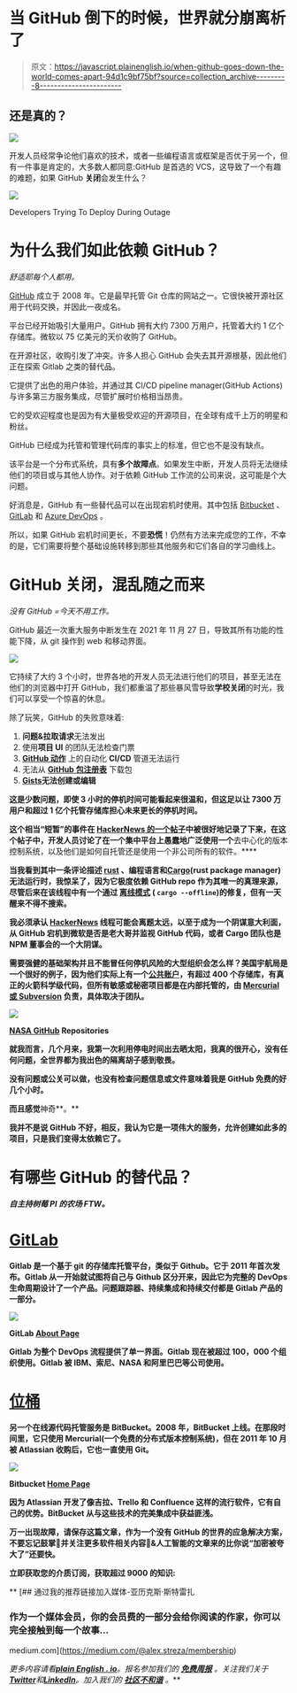 # 当 GitHub 倒下的时候，世界就分崩离析了

> 原文：<https://javascript.plainenglish.io/when-github-goes-down-the-world-comes-apart-94d1c9bf75bf?source=collection_archive---------8----------------------->

## 还是真的？

![](img/80e0f25922d9e5908b05060e9f3b8c1c.png)

开发人员经常争论他们喜欢的技术，或者一些编程语言或框架是否优于另一个，但有一件事是肯定的，大多数人都同意:GitHub 是首选的 VCS，这导致了一个有趣的难题，如果 GitHub **关闭**会发生什么？

![](img/59c8f60d1a0bdc835fe7088bb8172be8.png)

Developers Trying To Deploy During Outage

# 为什么我们如此依赖 GitHub？

*舒适耶每个人都用。*

[GitHub](https://github.com/) 成立于 2008 年。它是最早托管 Git 仓库的网站之一。它很快被开源社区用于代码交换，并因此一夜成名。

平台已经开始吸引大量用户。GitHub 拥有大约 7300 万用户，托管着大约 1 亿个存储库。微软以 75 亿美元的天价收购了 GitHub。

在开源社区，收购引发了冲突。许多人担心 GitHub 会失去其开源根基，因此他们正在探索 Gitlab 之类的替代品。

它提供了出色的用户体验，并通过其 CI/CD pipeline manager(GitHub Actions)与许多第三方服务集成，尽管扩展时价格相当昂贵。

它的受欢迎程度也是因为有大量极受欢迎的开源项目，在全球有成千上万的明星和粉丝。

GitHub 已经成为托管和管理代码库的事实上的标准，但它也不是没有缺点。

该平台是一个分布式系统，具有**多个故障点**。如果发生中断，开发人员将无法继续他们的项目或与其他人协作。对于依赖 GitHub 工作流的公司来说，这可能是个大问题。

好消息是，GitHub 有一些替代品可以在出现宕机时使用。其中包括 [Bitbucket](https://bitbucket.org/) 、 [GitLab](https://about.gitlab.com/) 和 [Azure DevOps](https://azure.microsoft.com/en-us/services/devops/repos/) 。

所以，如果 GitHub 宕机时间更长，不要**恐慌**！仍然有方法来完成您的工作，不幸的是，它们需要将整个基础设施转移到那些其他服务和它们各自的学习曲线上。

# GitHub 关闭，混乱随之而来

*没有 GitHub =今天不用工作。*

GitHub 最近一次重大服务中断发生在 2021 年 11 月 27 日，导致其所有功能的性能下降，从 git 操作到 web 和移动界面。

![](img/e1c30868ed461cdd9d8103240f4b5b71.png)

它持续了大约 3 个小时，世界各地的开发人员无法进行他们的项目，甚至无法在他们的浏览器中打开 GitHub，我们都重温了那些暴风雪导致**学校关闭**的时光，我们可以享受一个惊喜的休息。

除了玩笑，GitHub 的失败意味着:

1.  **问题&拉取请求**无法发出
2.  使用**项目 UI** 的团队无法检查门票
3.  [**GitHub 动作**](https://docs.github.com/en/actions) 上的自动化 **CI/CD** 管道无法运行
4.  无法从 [**GitHub 包注册表**](https://github.com/features/packages) 下载包
5.  [**Gists**](https://gist.github.com/)**无法创建或编辑**

**这是少数问题，即使 3 小时的停机时间可能看起来很温和，但这足以让 7300 万用户和超过 1 亿个托管存储库担心未来更长的停机时间。**

**这个相当“短暂”的事件在 [HackerNews 的一个帖子](https://news.ycombinator.com/item?id=29363169)中被很好地记录了下来，在这个帖子中，开发人员讨论了在一个集中平台上愚蠢地广泛使用一个**去中心化的版本控制系统，以及他们是如何自托管还是使用一个非公司所有的软件。****

**当我看到其中一条评论描述 [rust](https://www.rust-lang.org/) 、编程语言和[Cargo](https://crates.io/)(rust package manager)无法运行时，我惊呆了，因为它极度依赖 GitHub repo 作为其唯一的真理来源，尽管后来在该线程中有一个通过 [**离线模式**](https://www.ncameron.org/blog/cargo-offline/) ( `cargo --offline`)的修复，但有一天醒来不得不搜索。**

**我必须承认 [HackerNews](https://news.ycombinator.com/) 线程可能会离题太远，以至于成为一个阴谋意大利面，从 GitHub 宕机到微软是否是老大哥并监视 GitHub 代码，或者 Cargo 团队也是 NPM 董事会的一个大阴谋。**

**需要强健的基础架构并且不能冒任何停机风险的大型组织会怎么样？美国宇航局是一个很好的例子，因为他们实际上有一个[公共账户](https://github.com/nasa)，有超过 400 个存储库，有真正的火箭科学级代码，但所有敏感或秘密项目都是在内部托管的，由 [Mercurial 或 Subversion](https://gcn.com/2017/06/nasas-systems-for-sharing-code/304866/) 负责，具体取决于团队。**

**![](img/3d8813477809c63fd35e02b2ded0df00.png)**

**[NASA GitHub](https://github.com/nasa) Repositories**

**就我而言，几个月来，我第一次利用停电时间出去晒太阳，我真的很开心，没有任何问题，全世界都为我出色的隔离胡子感到敬畏。**

**没有问题或公关可以做，也没有检查问题信息或文件意味着我是 GitHub 免费的好几个小时。**

**而且感觉**神奇**。**

**我并不是说 GitHub 不好，相反，我认为它是一项伟大的服务，允许创建如此多的项目，只是我们变得太依赖它了。**

# **有哪些 GitHub 的替代品？**

***自主持树莓 PI 的农场 FTW。***

# **[GitLab](https://about.gitlab.com/)**

**Gitlab 是一个基于 git 的存储库托管平台，类似于 Github。它于 2011 年首次发布。Gitlab 从一开始就试图将自己与 Github 区分开来，因此它为完整的 DevOps 生命周期设计了一个产品。问题跟踪器、持续集成和持续交付都是 Gitlab 产品的一部分。**

**![](img/fd15db1103a707ea527a54f9d9811371.png)**

**GitLab [About Page](https://about.gitlab.com/)**

**Gitlab 为整个 DevOps 流程提供了单一界面。Gitlab 现在被超过 100，000 个组织使用。Gitlab 被 IBM、索尼、NASA 和阿里巴巴等公司使用。**

# **[位桶](https://bitbucket.org/)**

**另一个在线源代码托管服务是 BitBucket。2008 年，BitBucket 上线。在那段时间里，它只使用 Mercurial(一个免费的分布式版本控制系统)，但在 2011 年 10 月被 Atlassian 收购后，它也一直使用 Git。**

**![](img/592e333369ae6b46d5faa0874936f3c3.png)**

**Bitbucket [Home Page](https://bitbucket.org/)**

**因为 Atlassian 开发了像吉拉、Trello 和 Confluence 这样的流行软件，它有自己的优势。BitBucket 从与这些技术的完美集成中获益匪浅。**

**万一出现故障，请保存这篇文章，作为一个没有 GitHub 的世界的应急解决方案，不要忘记鼓掌👏并关注更多软件相关内容🚀&人工智能的文章来的比你说“加密被夸大了”还要快。**

**立即获取您的介质订阅，获取超过 9000 的知识:**

**[](https://medium.com/@alex.streza/membership) [## 通过我的推荐链接加入媒体-亚历克斯·斯特雷扎

### 作为一个媒体会员，你的会员费的一部分会给你阅读的作家，你可以完全接触到每一个故事…

medium.com](https://medium.com/@alex.streza/membership) 

*更多内容请看*[***plain English . io***](https://plainenglish.io/)*。报名参加我们的* [***免费周报***](http://newsletter.plainenglish.io/) *。关注我们关于*[***Twitter***](https://twitter.com/inPlainEngHQ)*和*[***LinkedIn***](https://www.linkedin.com/company/inplainenglish/)*。加入我们的* [***社区不和谐***](https://discord.gg/GtDtUAvyhW) *。***